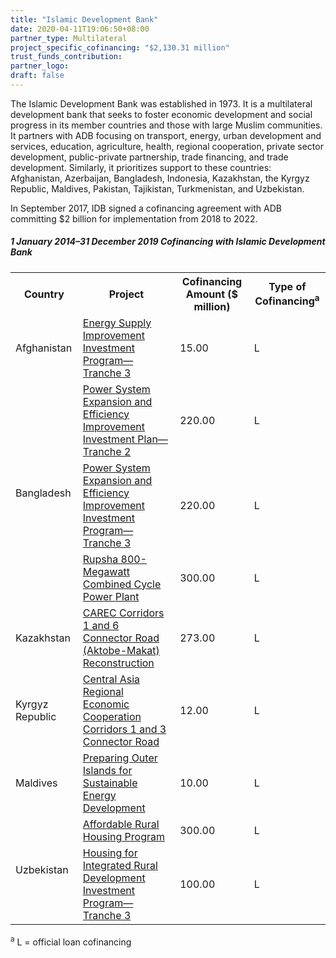 ```yaml
---
title: "Islamic Development Bank"
date: 2020-04-11T19:06:50+08:00
partner_type: Multilateral
project_specific_cofinancing: "$2,130.31 million"
trust_funds_contribution: 
partner_logo:
draft: false
---
```


The Islamic Development Bank was established in 1973. It is a multilateral development bank that seeks to foster economic development and social progress in its member countries and those with large Muslim communities. It partners with ADB focusing on transport, energy, urban development and services, education, agriculture, health, regional cooperation, private sector development, public-private partnership, trade financing, and trade development. Similarly, it prioritizes support to these countries: Afghanistan, Azerbaijan, Bangladesh, Indonesia, Kazakhstan, the Kyrgyz Republic, Maldives, Pakistan, Tajikistan, Turkmenistan, and Uzbekistan. 

In September 2017, IDB signed a cofinancing agreement with ADB committing $2 billion for implementation from 2018 to 2022. 

##### _1 January 2014–31 December 2019_ Cofinancing with Islamic Development Bank

<table class="table table-striped table-bordered">

<tr>
<th>Country</th>
<th>Project</th>
<th>Cofinancing Amount ($ million)</th>
<th>Type of Cofinancing<sup>a</sup></th>
</tr>
<tr>
<td>Afghanistan</td>
<td><a href="https://www.adb.org/projects/47282-005/main" target="_blank">Energy
Supply Improvement Investment Program—Tranche 3</a></td>
<td>15.00 </td>
<td>L</td>
</tr>
<tr>
<td rowspan="3">Bangladesh</td>
<td><a href="https://www.adb.org/projects/42378-016/main" target="_blank">Power
System Expansion and Efficiency Improvement Investment Plan—Tranche 2</a></td>
<td>220.00 </td>
<td>L</td>
</tr>
<tr>
<td><a href="https://www.adb.org/projects/42378-017/main" target="_blank">Power System Expansion and Efficiency Improvement Investment Program—Tranche 3</a></td>
<td>220.00 </td>
<td>L</td>
</tr>
<tr>
<td><a href="https://www.adb.org/projects/50161-003/main" target="_blank">Rupsha 800-Megawatt Combined Cycle Power Plant</a></td>
<td>300.00 </td>
<td>L</td>
</tr>
<tr>
<td>Kazakhstan</td>
<td><a href="https://www.adb.org/projects/48424-002/main" target="_blank">CAREC Corridors 1 and 6 Connector Road (Aktobe-Makat) Reconstruction</a></td>
<td>273.00 </td>
<td>L</td>
</tr>
<tr>
<td>Kyrgyz Republic</td>
<td><a href="https://www.adb.org/projects/48401-007/main" target="_blank">Central Asia Regional Economic Cooperation Corridors 1 and 3 Connector Road</a></td>
<td>12.00 </td>
<td>L</td>
</tr>
<tr>
<td>Maldives</td>
<td><a href="https://www.adb.org/projects/46122-003/main" target="_blank">Preparing Outer Islands for Sustainable Energy Development</a></td>
<td>10.00 </td>
<td>L</td>
</tr>
<tr>
<td rowspan="2">Uzbekistan</td>
<td><a href="https://www.adb.org/projects/50022-002/main" target="_blank">Affordable Rural Housing Program</a></td>
<td>300.00 </td>
<td>L</td>
</tr>
<tr>
<td><a href="https://www.adb.org/projects/44318-026/main" target="_blank">Housing for Integrated Rural Development Investment Program—Tranche 3</a></td>
<td>100.00 </td>
<td>L</td>
</tr>
</table>

<p class="dr-footnote"><sup>a</sup> L = official loan cofinancing</p>